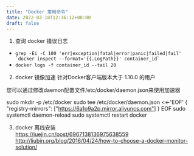 ```yaml
---
title: "Docker 常用命令"
date: 2022-03-18T12:36:12+08:00 
draft: false
---
```

1. 查询 docker 错误日志  
* ``` grep -Ei -C 100 'err|exception|fatal|error|panic|failed|fail' `docker inspect --format='{{.LogPath}}' container_id` ```
* `docker logs -f container_id --tail 20` 

2. docker 镜像加速
针对Docker客户端版本大于 1.10.0 的用户

您可以通过修改daemon配置文件/etc/docker/daemon.json来使用加速器

sudo mkdir -p /etc/docker
sudo tee /etc/docker/daemon.json <<-'EOF'
{
  "registry-mirrors": ["https://6a1o9a2p.mirror.aliyuncs.com"]
}
EOF
sudo systemctl daemon-reload
sudo systemctl restart docker

3. docker 离线安装  
https://juejin.cn/post/6967138136975638559  
http://liubin.org/blog/2016/04/24/how-to-choose-a-docker-monitor-solution/
